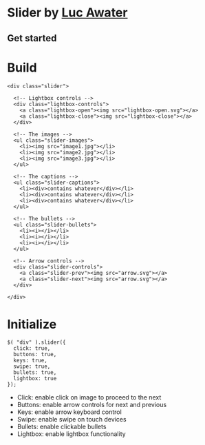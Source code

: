 # Slider by [Luc Awater](https://github.com/LucAwater)

## Get started

# Build
```
<div class="slider">

  <!-- Lightbox controls -->
  <div class="lightbox-controls">
    <a class="lightbox-open"><img src="lightbox-open.svg"></a>
    <a class="lightbox-close"><img src="lightbox-close"></a>
  </div>

  <!-- The images -->
  <ul class="slider-images">
    <li><img src="image1.jpg"></li>
    <li><img src="image2.jpg"></li>
    <li><img src="image3.jpg"></li>
  </ul>

  <!-- The captions -->
  <ul class="slider-captions">
    <li><div>contains whatever</div></li>
    <li><div>contains whatever</div></li>
    <li><div>contains whatever</div></li>
  </ul>

  <!-- The bullets -->
  <ul class="slider-bullets">
    <li><i></i></li>
    <li><i></i></li>
    <li><i></i></li>
  </ul>

  <!-- Arrow controls -->
  <div class="slider-controls">
    <a class="slider-prev"><img src="arrow.svg"></a>
    <a class="slider-next"><img src="arrow.svg"></a>
  </div>

</div>
```

# Initialize
```
$( "div" ).slider({
  click: true,
  buttons: true,
  keys: true,
  swipe: true,
  bullets: true,
  lightbox: true
});
```

* Click: enable click on image to proceed to the next
* Buttons: enable arrow controls for next and previous
* Keys: enable arrow keyboard control
* Swipe: enable swipe on touch devices
* Bullets: enable clickable bullets
* Lightbox: enable lightbox functionality
